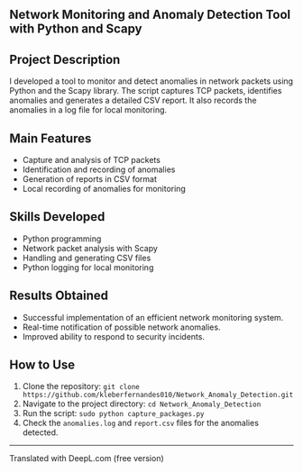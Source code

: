 ## Network Monitoring and Anomaly Detection Tool with Python and Scapy

## Project Description
I developed a tool to monitor and detect anomalies in network packets using Python and the Scapy library. The script captures TCP packets, identifies anomalies and generates a detailed CSV report. It also records the anomalies in a log file for local monitoring.

## Main Features
- Capture and analysis of TCP packets
- Identification and recording of anomalies
- Generation of reports in CSV format
- Local recording of anomalies for monitoring

## Skills Developed
- Python programming
- Network packet analysis with Scapy
- Handling and generating CSV files
- Python logging for local monitoring

## Results Obtained
- Successful implementation of an efficient network monitoring system.
- Real-time notification of possible network anomalies.
- Improved ability to respond to security incidents.

## How to Use
1. Clone the repository: `git clone https://github.com/kleberfernandes010/Network_Anomaly_Detection.git`
2. Navigate to the project directory: `cd Network_Anomaly_Detection`
3. Run the script: `sudo python capture_packages.py`
4. Check the `anomalies.log` and `report.csv` files for the anomalies detected.

---

Translated with DeepL.com (free version)
